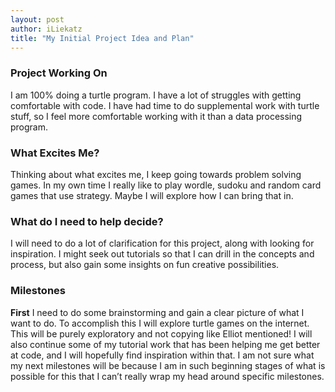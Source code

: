 ```yaml
---
layout: post
author: iLiekatz
title: "My Initial Project Idea and Plan"
---
```


### Project Working On 
I am 100% doing a turtle program. I have a lot of struggles with getting comfortable with code. I have had time to do supplemental work with turtle stuff, so I feel more comfortable working with it than a data processing program.

### What Excites Me?
Thinking about what excites me, I keep going towards problem solving games. In my own time I really like to play wordle, sudoku and random card games that use strategy. Maybe I will explore how I can bring that in. 

### What do I need to help decide?
I will need to do a lot of clarification for this project, along with looking for inspiration. I might seek out tutorials so that I can drill in the concepts and process, but also gain some insights on fun creative possibilities.

### Milestones
**First** I need to do some brainstorming and gain a clear picture of what I want to do. To accomplish this I will explore turtle games on the internet. This will be purely exploratory and not copying like Elliot mentioned! I will also continue some of my tutorial work that has been helping me get better at code, and I will hopefully find inspiration within that.
I am not sure what my next milestones will be because I am in such beginning stages of what is possible for this that I can’t really wrap my head around specific milestones. 

